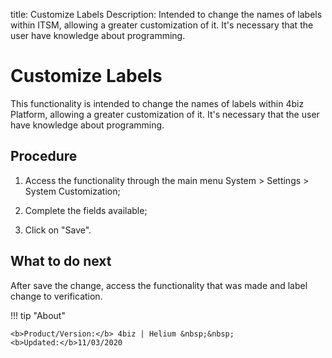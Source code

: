 title: Customize Labels
Description: Intended to change the names of labels within ITSM, allowing a greater customization of it. It's necessary that the user have knowledge about programming. 
# Customize Labels

This functionality is intended to change the names of labels within 4biz Platform,
allowing a greater customization of it. It's necessary that the user have
knowledge about programming.

Procedure
-------------

1.  Access the functionality through the main menu System \> Settings \> System
    Customization;

2.  Complete the fields available;

3.  Click on "Save".

What to do next
-------------------

After save the change, access the functionality that was made and label change
to verification.

!!! tip "About"

    <b>Product/Version:</b> 4biz | Helium &nbsp;&nbsp;
    <b>Updated:</b>11/03/2020

